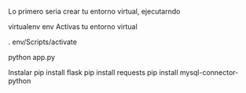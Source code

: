 Lo primero seria crear tu entorno virtual, ejecutarndo

virtualenv env
Activas tu entorno virtual

. env/Scripts/activate

python app.py

Instalar
pip install flask
pip install requests
pip install mysql-connector-python
